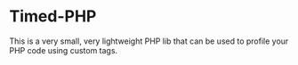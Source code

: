 Timed-PHP
=========

This is a very small, very lightweight PHP lib that can be used to profile your PHP code using custom tags.